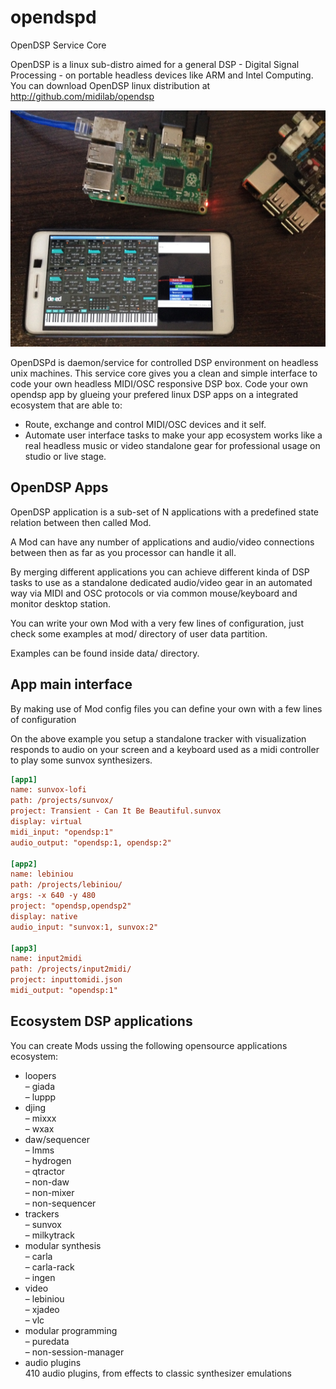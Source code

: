 # opendspd
OpenDSP Service Core

OpenDSP is a linux sub-distro aimed for a general DSP - Digital Signal Processing - on portable headless devices like ARM and Intel Computing. You can download OpenDSP linux distribution at http://github.com/midilab/opendsp

![Image of OpenDSP Plugmod and DX7  view](https://raw.githubusercontent.com/midilab/opendsp/master/doc/plugmod-opendsp.jpg)

OpenDSPd is daemon/service for controlled DSP environment on headless unix machines. 
This service core gives you a clean and simple interface to code your own headless MIDI/OSC responsive DSP box. 
Code your own opendsp app by glueing your prefered linux DSP apps on a integrated ecosystem that are able to: 

+ Route, exchange and control MIDI/OSC devices and it self. 
+ Automate user interface tasks to make your app ecosystem works like a real headless music or video standalone gear for professional usage on studio or live stage.

## OpenDSP Apps

OpenDSP application is a sub-set of N applications with a predefined state relation between then called Mod.
  
A Mod can have any number of applications and audio/video connections between then as far as you processor can handle it all.  
  
By merging different applications you can achieve different kinda of DSP tasks to use as a standalone dedicated audio/video gear in an automated way via MIDI and OSC protocols or via common mouse/keyboard and monitor desktop station.  
  
You can write your own Mod with a very few lines of configuration, just check some examples at mod/ directory of user data partition.  

Examples can be found inside data/ directory.  
  
## App main interface

By making use of Mod config files you can define your own with a few lines of configuration  
  
On the above example you setup a standalone tracker with visualization responds to audio on your screen and a keyboard used as a midi controller to play some sunvox synthesizers.    

```ini
[app1]
name: sunvox-lofi
path: /projects/sunvox/
project: Transient - Can It Be Beautiful.sunvox
display: virtual
midi_input: "opendsp:1"
audio_output: "opendsp:1, opendsp:2"

[app2]
name: lebiniou
path: /projects/lebiniou/
args: -x 640 -y 480
project: "opendsp,opendsp2"
display: native
audio_input: "sunvox:1, sunvox:2"

[app3]
name: input2midi
path: /projects/input2midi/
project: inputtomidi.json
midi_output: "opendsp:1"
```

## Ecosystem DSP applications

You can create Mods ussing the following opensource applications ecosystem:

+ loopers  
– giada  
– luppp  
+ djing  
– mixxx  
– wxax  
+ daw/sequencer  
– lmms  
– hydrogen  
– qtractor  
– non-daw  
– non-mixer  
– non-sequencer  
+ trackers  
– sunvox  
– milkytrack  
+ modular synthesis  
– carla  
– carla-rack  
– ingen  
+ video  
– lebiniou  
– xjadeo  
– vlc  
+ modular programming  
– puredata  
– non-session-manager  
+ audio plugins  
410 audio plugins, from effects to classic synthesizer emulations  
